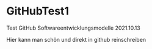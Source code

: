 # GitHubTest1
Test GitHub Softwareentwicklungsmodelle 2021.10.13

Hier kann man schön und direkt in github reinschreiben

